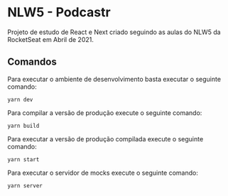 # NLW5 - Podcastr
Projeto de estudo de React e Next criado seguindo as aulas do NLW5 da RocketSeat em Abril de 2021.

## Comandos
Para executar o ambiente de desenvolvimento basta executar o seguinte comando:
```
yarn dev
```

Para compilar a versão de produção execute o seguinte comando:
```
yarn build
```

Para executar a versão de produção compilada execute o seguinte comando:
```
yarn start
```

Para executar o servidor de mocks execute o seguinte comando:
```
yarn server
```